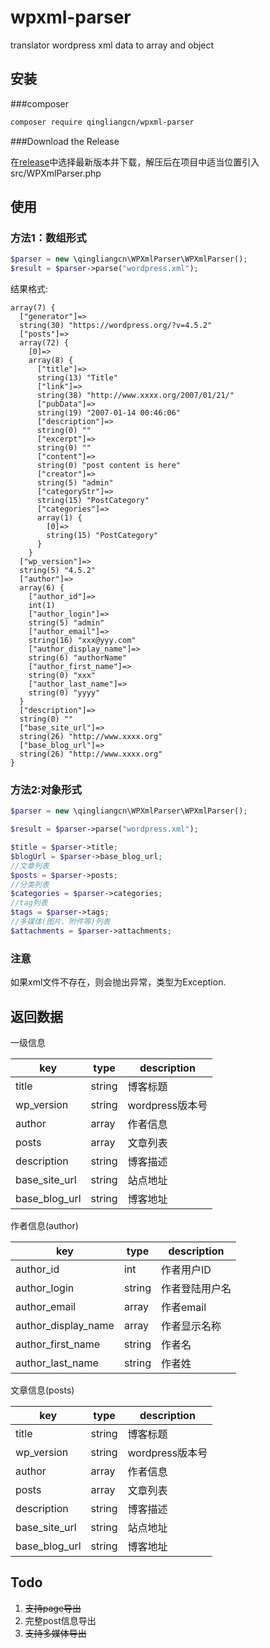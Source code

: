 # wpxml-parser

translator wordpress xml data to array and object 

## 安装

###composer

```bash
composer require qingliangcn/wpxml-parser
```

###Download the Release

在[release](https://github.com/qingliangcn/wpxml-parser/releases)中选择最新版本并下载，解压后在项目中适当位置引入 src/WPXmlParser.php

## 使用

### 方法1：数组形式

```php
$parser = new \qingliangcn\WPXmlParser\WPXmlParser();
$result = $parser->parse("wordpress.xml");
```

结果格式:

```
array(7) {
  ["generator"]=>
  string(30) "https://wordpress.org/?v=4.5.2"
  ["posts"]=>
  array(72) {
    [0]=>
    array(8) {
      ["title"]=>
      string(13) "Title"
      ["link"]=>
      string(38) "http://www.xxxx.org/2007/01/21/"
      ["pubData"]=>
      string(19) "2007-01-14 00:46:06"
      ["description"]=>
      string(0) ""
      ["excerpt"]=>
      string(0) ""
      ["content"]=>
      string(0) "post content is here"
      ["creator"]=>
      string(5) "admin"
      ["categoryStr"]=>
      string(15) "PostCategory"
      ["categories"]=>
      array(1) {
        [0]=>
        string(15) "PostCategory"
      }
    }
  ["wp_version"]=>
  string(5) "4.5.2"
  ["author"]=>
  array(6) {
    ["author_id"]=>
    int(1)
    ["author_login"]=>
    string(5) "admin"
    ["author_email"]=>
    string(16) "xxx@yyy.com"
    ["author_display_name"]=>
    string(6) "authorName"
    ["author_first_name"]=>
    string(0) "xxx"
    ["author_last_name"]=>
    string(0) "yyyy"
  }
  ["description"]=>
  string(0) ""
  ["base_site_url"]=>
  string(26) "http://www.xxxx.org"
  ["base_blog_url"]=>
  string(26) "http://www.xxxx.org"
}
```

### 方法2:对象形式

```php
$parser = new \qingliangcn\WPXmlParser\WPXmlParser();

$result = $parser->parse("wordpress.xml");

$title = $parser->title;
$blogUrl = $parser->base_blog_url;
//文章列表
$posts = $parser->posts;
//分类列表
$categories = $parser->categories;
//tag列表
$tags = $parser->tags;
//多媒体(图片、附件等)列表
$attachments = $parser->attachments;
```

### 注意

如果xml文件不存在，则会抛出异常，类型为Exception.

## 返回数据

一级信息

| key | type | description |
|---|---|---|
| title | string | 博客标题 |
| wp_version | string | wordpress版本号 |
| author | array | 作者信息 |
| posts | array | 文章列表 |
| description | string | 博客描述 |
| base_site_url | string | 站点地址 |
| base_blog_url | string | 博客地址 |

作者信息(author)

| key | type | description |
|---|---|---|
| author_id | int | 作者用户ID |
| author_login | string | 作者登陆用户名 |
| author_email | array | 作者email |
| author\_display_name | array | 作者显示名称 |
| author\_first_name | string | 作者名 |
| author\_last_name | string | 作者姓 |


文章信息(posts)

| key | type | description |
|---|---|---|
| title | string | 博客标题 |
| wp_version | string | wordpress版本号 |
| author | array | 作者信息 |
| posts | array | 文章列表 |
| description | string | 博客描述 |
| base_site_url | string | 站点地址 |
| base_blog_url | string | 博客地址 |


## Todo

1. ~~支持page导出~~
2. 完整post信息导出
3. ~~支持多媒体导出~~